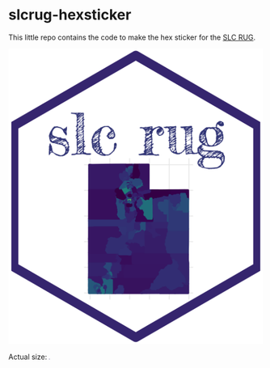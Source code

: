 # slcrug-hexsticker

This little repo contains the code to make the hex sticker for the [SLC RUG](https://www.meetup.com/Salt-Lake-City-R-Users-Group).

![slc rug hex](R/slcrug_hex.png)

Actual size:
<img src="R/slcrug_hex.png" height="2in"/>
